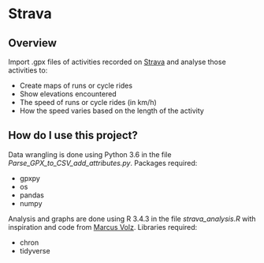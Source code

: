 # Strava

## Overview

Import .gpx files of activities recorded on [Strava](https://www.strava.com/) and analyse those activities to:
- Create maps of runs or cycle rides
- Show elevations encountered
- The speed of runs or cycle rides (in km/h)
- How the speed varies based on the length of the activity

## How do I use this project?

Data wrangling is done using Python 3.6 in the file *Parse_GPX_to_CSV_add_attributes.py*. Packages required:
- gpxpy
- os
- pandas
- numpy

Analysis and graphs are done using R 3.4.3 in the file *strava_analysis.R* with inspiration and code from [Marcus Volz](https://github.com/marcusvolz/strava). Libraries required:
- chron
- tidyverse
